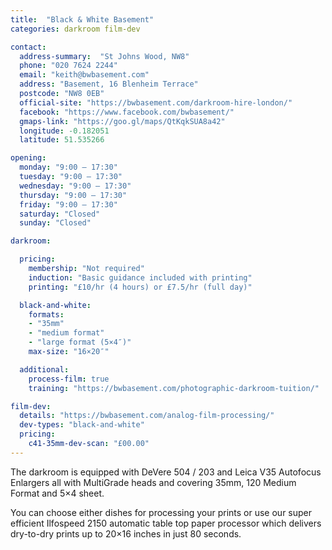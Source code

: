 ```yaml
---
title:  "Black & White Basement"
categories: darkroom film-dev

contact:
  address-summary:  "St Johns Wood, NW8"
  phone: "020 7624 2244"
  email: "keith@bwbasement.com"
  address: "Basement, 16 Blenheim Terrace"
  postcode: "NW8 0EB"
  official-site: "https://bwbasement.com/darkroom-hire-london/"
  facebook: "https://www.facebook.com/bwbasement/"
  gmaps-link: "https://goo.gl/maps/QtKqkSUA8a42"
  longitude: -0.182051
  latitude: 51.535266

opening:
  monday: "9:00 – 17:30"
  tuesday: "9:00 – 17:30"
  wednesday: "9:00 – 17:30"
  thursday: "9:00 – 17:30"
  friday: "9:00 – 17:30"
  saturday: "Closed"
  sunday: "Closed"

darkroom:

  pricing:
    membership: "Not required"
    induction: "Basic guidance included with printing"
    printing: "£10/hr (4 hours) or £7.5/hr (full day)"

  black-and-white:
    formats:
    - "35mm"
    - "medium format"
    - "large format (5×4″)"
    max-size: "16×20″"

  additional:
    process-film: true
    training: "https://bwbasement.com/photographic-darkroom-tuition/"

film-dev:
  details: "https://bwbasement.com/analog-film-processing/"
  dev-types: "black-and-white"  
  pricing:
    c41-35mm-dev-scan: "£00.00"
---
```


The darkroom is equipped with DeVere 504 / 203 and Leica V35 Autofocus Enlargers all with MultiGrade heads and covering 35mm, 120 Medium Format and 5×4 sheet.

You can choose either dishes for processing  your prints or use our super efficient Ilfospeed 2150 automatic table top paper processor which delivers dry-to-dry prints up to 20×16 inches in just 80 seconds.
